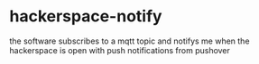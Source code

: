 # hackerspace-notify

the software subscribes to a mqtt topic and notifys me when the hackerspace is open with push notifications from pushover